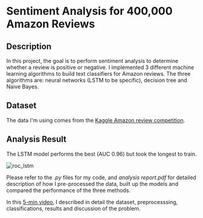 # Sentiment Analysis for 400,000 Amazon Reviews

## Description 
In this project, the goal is to perform sentiment analysis to determine whether a review is positive or negative. 
I implemented 3 different machine learning algorithms to build text classifiers for Amazon reviews. The three algorithms are: neural networks (LSTM to be specific), decision tree and Naive Bayes. 

## Dataset 
The data I'm using comes from the [Kaggle Amazon review competition](https://www.kaggle.com/bittlingmayer/amazonreviews). 

## Analysis Result
The LSTM model performs the best (AUC 0.96) but took the longest to train.  

![roc_lstm](https://user-images.githubusercontent.com/23446412/43758052-bf97af50-99cf-11e8-85fc-83adb9d3f0d0.png)

Please refer to the *.py* files for my code, and *analysis report.pdf* for detailed description of how I pre-processed the data, built up the models and compared the performance of the three methods. 

In this [5-min video](https://drive.google.com/file/d/1ehwHWsjUm3UTG_I5N7zvbY4dlMfkIYn1/view?usp=sharing), I described in detail the dataset, preprocesssing, classifications, results and discussion of the problem. 
